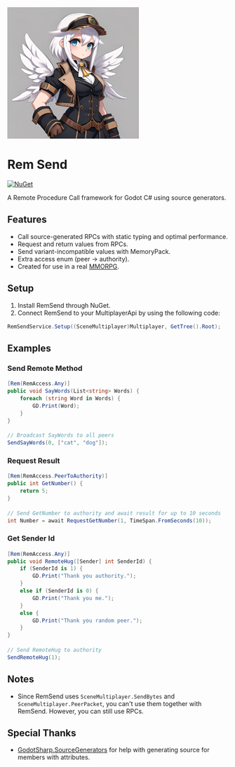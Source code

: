 <img src="https://raw.githubusercontent.com/Joy-less/RemSend/main/Assets/Icon.png" width="300" />

# Rem Send

[![NuGet](https://img.shields.io/nuget/v/RemSend.svg)](https://www.nuget.org/packages/RemSend)

A Remote Procedure Call framework for Godot C# using source generators.

## Features

- Call source-generated RPCs with static typing and optimal performance.
- Request and return values from RPCs.
- Send variant-incompatible values with MemoryPack.
- Extra access enum (peer -> authority).
- Created for use in a real [MMORPG](https://youtu.be/4ptBKI0cGhI).

## Setup

1. Install RemSend through NuGet.
2. Connect RemSend to your MultiplayerApi by using the following code:
```cs
RemSendService.Setup((SceneMultiplayer)Multiplayer, GetTree().Root);
```

## Examples

### Send Remote Method

```cs
[Rem(RemAccess.Any)]
public void SayWords(List<string> Words) {
    foreach (string Word in Words) {
        GD.Print(Word);
    }
}

// Broadcast SayWords to all peers
SendSayWords(0, ["cat", "dog"]);
```

### Request Result

```cs
[Rem(RemAccess.PeerToAuthority)]
public int GetNumber() {
    return 5;
}

// Send GetNumber to authority and await result for up to 10 seconds
int Number = await RequestGetNumber(1, TimeSpan.FromSeconds(10));
```

### Get Sender Id

```cs
[Rem(RemAccess.Any)]
public void RemoteHug([Sender] int SenderId) {
    if (SenderId is 1) {
        GD.Print("Thank you authority.");
    }
    else if (SenderId is 0) {
        GD.Print("Thank you me.");
    }
    else {
        GD.Print("Thank you random peer.");
    }
}

// Send RemoteHug to authority
SendRemoteHug(1);
```

## Notes

- Since RemSend uses `SceneMultiplayer.SendBytes` and `SceneMultiplayer.PeerPacket`, you can't use them together with RemSend. However, you can still use RPCs.

## Special Thanks

- [GodotSharp.SourceGenerators](https://github.com/Cat-Lips/GodotSharp.SourceGenerators) for help with generating source for members with attributes.
